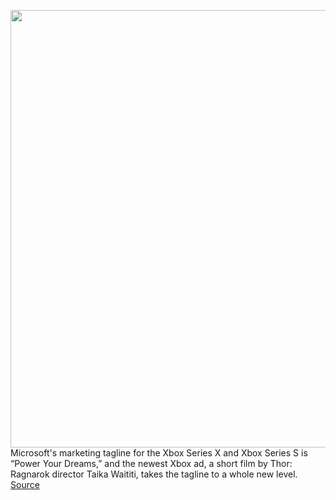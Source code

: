 <img src='https://cdn.vox-cdn.com/uploads/chorus_image/image/50858597/tldr-logo.1473954443.png' width='700px' /><br/>
Microsoft's marketing tagline for the Xbox Series X and Xbox Series S is “Power Your Dreams,” and the newest Xbox ad, a short film by Thor: Ragnarok director Taika Waititi, takes the tagline to a whole new level.
<a href='https://www.theverge.com/tldr/2020/12/7/22158941/xbox-series-x-s-ad-master-chief-dj-cat-taika-waititi-short-film'> Source <a/>